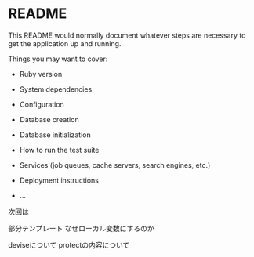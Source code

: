 # README

This README would normally document whatever steps are necessary to get the
application up and running.

Things you may want to cover:

* Ruby version

* System dependencies

* Configuration

* Database creation

* Database initialization

* How to run the test suite

* Services (job queues, cache servers, search engines, etc.)

* Deployment instructions

* ...


次回は

部分テンプレート
なぜローカル変数にするのか

deviseについて
protectの内容について
